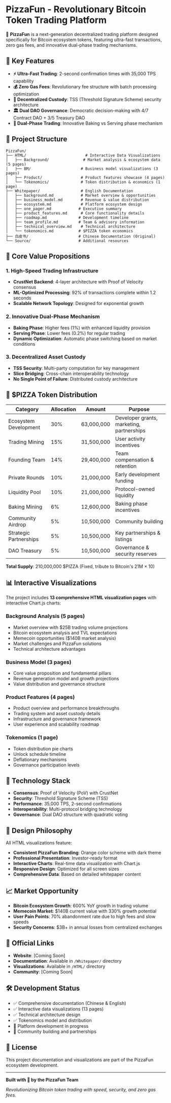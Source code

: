 # PizzaFun - Revolutionary Bitcoin Token Trading Platform

🍕 **PizzaFun** is a next-generation decentralized trading platform designed specifically for Bitcoin ecosystem tokens, featuring ultra-fast transactions, zero gas fees, and innovative dual-phase trading mechanisms.

## 🌟 Key Features

- **⚡ Ultra-Fast Trading**: 2-second confirmation times with 35,000 TPS capability
- **💰 Zero Gas Fees**: Revolutionary fee structure with batch processing optimization
- **🔐 Decentralized Custody**: TSS (Threshold Signature Scheme) security architecture
- **🏛️ Dual DAO Governance**: Democratic decision-making with 4/7 Contract DAO + 3/5 Treasury DAO
- **🔄 Dual-Phase Trading**: Innovative Baking vs Serving phase mechanism

## 📁 Project Structure

```
PizzaFun/
├── HTML/                          # Interactive Data Visualizations
│   ├── Background/               # Market analysis & ecosystem data (5 pages)
│   ├── BM/                      # Business model visualizations (3 pages)
│   ├── Product/                 # Product features showcase (4 pages)
│   └── Tokenomics/              # Token distribution & economics (1 page)
├── Whitepaper/                  # English Documentation
│   ├── background.md            # Market overview & opportunities
│   ├── business_model.md        # Revenue & value distribution
│   ├── ecosystem.md             # Platform ecosystem design
│   ├── one_pager.md            # Executive summary
│   ├── product_features.md      # Core functionality details
│   ├── roadmap.md              # Development timeline
│   ├── team_profile.md         # Team & advisory information
│   ├── technical_overview.md    # Technical architecture
│   └── tokenomics.md           # $PIZZA token economics
├── 白皮书/                      # Chinese Documentation (Original)
└── Source/                     # Additional resources
```

## 🎯 Core Value Propositions

### 1. High-Speed Trading Infrastructure
- **CrustNet Backend**: 4-layer architecture with Proof of Velocity consensus
- **ML-Optimized Processing**: 92% of transactions complete within 1.2 seconds
- **Scalable Network Topology**: Designed for exponential growth

### 2. Innovative Dual-Phase Mechanism
- **Baking Phase**: Higher fees (1%) with enhanced liquidity provision
- **Serving Phase**: Lower fees (0.2%) for regular trading
- **Dynamic Optimization**: Automatic phase switching based on market conditions

### 3. Decentralized Asset Custody
- **TSS Security**: Multi-party computation for key management
- **Slice Bridging**: Cross-chain interoperability technology
- **No Single Point of Failure**: Distributed custody architecture

## 💎 $PIZZA Token Distribution

| Category | Allocation | Amount | Purpose |
|----------|------------|---------|----------|
| Ecosystem Development | 30% | 63,000,000 | Developer grants, marketing, partnerships |
| Trading Mining | 15% | 31,500,000 | User activity incentives |
| Founding Team | 14% | 29,400,000 | Team compensation & retention |
| Private Rounds | 10% | 21,000,000 | Early development funding |
| Liquidity Pool | 10% | 21,000,000 | Protocol-owned liquidity |
| Baking Mining | 6% | 12,600,000 | Baking phase incentives |
| Community Airdrop | 5% | 10,500,000 | Community building |
| Strategic Partnerships | 5% | 10,500,000 | Key partnerships & listings |
| DAO Treasury | 5% | 10,500,000 | Governance & security reserves |

**Total Supply**: 210,000,000 $PIZZA (Fixed, tribute to Bitcoin's 21M × 10)

## 📊 Interactive Visualizations

The project includes **13 comprehensive HTML visualization pages** with interactive Chart.js charts:

### Background Analysis (5 pages)
- Market overview with $25B trading volume projections
- Bitcoin ecosystem analysis and TVL expectations
- Memecoin opportunities ($140B market analysis)
- Market challenges and PizzaFun solutions
- Technical architecture advantages

### Business Model (3 pages)
- Core value proposition and fundamental pillars
- Revenue generation model and growth projections
- Value distribution and governance structure

### Product Features (4 pages)
- Product overview and performance breakthroughs
- Trading system and asset custody details
- Infrastructure and governance framework
- User experience and scalability roadmap

### Tokenomics (1 page)
- Token distribution pie charts
- Unlock schedule timeline
- Deflationary mechanisms
- Governance participation levels

## 🚀 Technology Stack

- **Consensus**: Proof of Velocity (PoV) with CrustNet
- **Security**: Threshold Signature Scheme (TSS)
- **Performance**: 35,000 TPS, 2-second confirmations
- **Interoperability**: Multi-protocol bridging technology
- **Governance**: Dual DAO structure with quadratic voting

## 🎨 Design Philosophy

All HTML visualizations feature:
- **Consistent PizzaFun Branding**: Orange color scheme with dark theme
- **Professional Presentation**: Investor-ready format
- **Interactive Charts**: Real-time data visualization with Chart.js
- **Responsive Design**: Optimized for all screen sizes
- **Comprehensive Data**: Based on detailed whitepaper content

## 📈 Market Opportunity

- **Bitcoin Ecosystem Growth**: 600% YoY growth in trading volume
- **Memecoin Market**: $140B current value with 330% growth potential
- **User Pain Points**: 70% abandonment rate due to high fees and slow speeds
- **Security Concerns**: $3B+ in annual losses from centralized exchanges

## 🔗 Official Links

- **Website**: [Coming Soon]
- **Documentation**: Available in `/Whitepaper/` directory
- **Visualizations**: Available in `/HTML/` directory
- **Community**: [Coming Soon]

## 🛠️ Development Status

- ✅ Comprehensive documentation (Chinese & English)
- ✅ Interactive data visualizations (13 pages)
- ✅ Technical architecture design
- ✅ Tokenomics model and distribution
- 🔄 Platform development in progress
- 🔄 Community building and partnerships

## 📄 License

This project documentation and visualizations are part of the PizzaFun ecosystem development.

---

**Built with 🍕 by the PizzaFun Team**

*Revolutionizing Bitcoin token trading with speed, security, and zero gas fees.*
